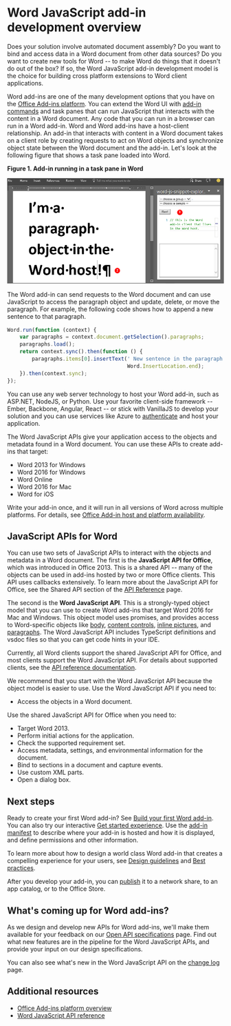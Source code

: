 
# Word JavaScript add-in development overview

<!-- I added JavaScript to the H1 because we need to differentiate from the older add-in model. LG: Why do we need to differentiate? Is a valid scenario that someone who is developing an add-in for Word 2013 will land here? -->

Does your solution involve automated document assembly? Do you want to bind and access data in a Word document from other data sources? Do you want to create new tools for Word -- to make Word do things that it doesn't do out of the box? If so, the Word JavaScript add-in development model is the choice for building cross platform extensions to Word client applications.

<!-- LG: Suggested revision: "Do you want to create a solution that extends the functionality of Word - for example, one that involves automated document assembly, or that binds to and accesses data in a Word document from other data sources? You can use the Office Add-ins platform, which includes the Word JavaScript API and the JavaScript API for Office, to extend Word clients running on a Windows desktop, on a Mac, or in the cloud." Seems like we want to start general then provide specific examples. Also, might be good to mention the different platforms and APIs in the intro. -->

Word add-ins are one of the many development options that you have on the [Office Add-ins platform](../overview/office-add-ins.md). You can extend the Word UI with [add-in commands](../design/add-in-commands.md) and task panes that can run JavaScript that interacts with the content in a Word document. Any code that you can run in a browser can run in a Word add-in. Word and Word add-ins have a host-client relationship. An add-in that interacts with content in a Word document takes on a client role by creating requests to act on Word objects and synchronize object state between the Word document and the add-in. Let's look at the following figure that shows a task pane loaded into Word.

<!-- LG: Suggested revision: "You can use add-in commands to extend the Word UI and launch task panes that run JavaScript that interacts with the content in a Word document. Any code that you can run in a browser can run in a Word add-in. Add-ins that interact with content in a Word document create requests to act on Word objects and synchronize object state. The following figure shows an example of a Word add-in that runs in a task pane." I think we need to be a little careful with the "host-client" terminology because in our docs, we refer to Office clients and Office hosts interchangeably. Can we remove that and just refer to the actual functionality - requests/synchronization? -->

**Figure 1. Add-in running in a task pane in Word**

<!-- Do we have another example that we can show that uses Fabric and illustrates add-in best practices? -->

![Add-in running in a task pane in Word](../../images/WordAddinShowHostClient.png)

The Word add-in can send requests to the Word document and can use JavaScript to access the paragraph object and update, delete, or move the paragraph. For example, the following code shows how to append a new sentence to that paragraph.

```js
Word.run(function (context) {
    var paragraphs = context.document.getSelection().paragraphs;
    paragraphs.load();
    return context.sync().then(function () {
        paragraphs.items[0].insertText(' New sentence in the paragraph.',
                                       Word.InsertLocation.end);
    }).then(context.sync);
});

```

You can use any web server technology to host your Word add-in, such as ASP.NET, NodeJS, or Python. Use your favorite client-side framework -- Ember, Backbone, Angular, React -- or stick with VanillaJS to develop your solution and you can use services like Azure to [authenticate](../develop/use-the-oauth-authorization-framework-in-an-office-add-in.md) and host your application.

The Word JavaScript APIs give your application access to the objects and metadata found in a Word document. You can use these APIs to create add-ins that target:

* Word 2013 for Windows
* Word 2016 for Windows
* Word Online
* Word 2016 for Mac
* Word for iOS

Write your add-in once, and it will run in all versions of Word across multiple platforms. For details, see [Office Add-in host and platform availability](https://dev.office.com/add-in-availability).

## JavaScript APIs for Word

You can use two sets of JavaScript APIs to interact with the objects and metadata in a Word document. The first is the **JavaScript API for Office**, which was introduced in Office 2013. This is a shared API -- many of the objects can be used in add-ins hosted by two or more Office clients. This API uses callbacks extensively. To learn more about the JavaScript API for Office, see the Shared API section of the [API Reference](https://dev.office.com/reference/add-ins/javascript-api-for-office?product=word) page. <!-- Unfortunately, the filtering doesn't work at the individual API topic level. -->

The second is the **Word JavaScript API**. This is a strongly-typed object model that you can use to create Word add-ins that target Word 2016 for Mac and Windows. This object model uses promises, and provides access to Word-specific objects like [body](../../reference/word/body.md), [content controls](../../reference/word/contentcontrol.md), [inline pictures](../../reference/word/inlinepicture.md), and [paragraphs](../../reference/word/paragraph.md). The Word JavaScript API includes TypeScript definitions and vsdoc files so that you can get code hints in your IDE.

Currently, all Word clients support the shared JavaScript API for Office, and most clients support the Word JavaScript API. For details about supported clients, see the [API reference documentation](https://dev.office.com/reference/add-ins/javascript-api-for-office?product=word).

We recommend that you start with the Word JavaScript API because the object model is easier to use. Use the Word JavaScript API if you need to:

* Access the objects in a Word document.

Use the shared JavaScript API for Office when you need to:

* Target Word 2013.
* Perform initial actions for the application.
* Check the supported requirement set.
* Access metadata, settings, and environmental information for the document.
* Bind to sections in a document and capture events.
* Use custom XML parts.
* Open a dialog box.


## Next steps

<!-- We should think about providing more clear next steps instead of lumping links together in an Additional resources section. -->

Ready to create your first Word add-in? See [Build your first Word add-in](word-add-ins.md). You can also try our interactive [Get started experience](http://dev.office.com/getting-started/addins?product=Word). Use the [add-in manifest](../overview/add-in-manifests.md) to describe where your add-in is hosted and how it is displayed, and define permissions and other information.

<!-- We should add something here about design/best practices as another next step, like this... -->
To learn more about how to design a world class Word add-in that creates a compelling experience for your users, see [Design guidelines](../design/add-in-design.md) and [Best practices](../design/add-in-development-best-practices.md).

After you develop your add-in, you can [publish](../publish/publish.md) it to a network share, to an app catalog, or to the Office Store.

## What's coming up for Word add-ins?

As we design and develop new APIs for Word add-ins, we'll make them available for your feedback on our [Open API specifications](../../reference/openspec.md) page. Find out what new features are in the pipeline for the Word JavaScript APIs, and provide your input on our design specifications.

You can also see what's new in the Word JavaScript API on the [change log](http://dev.office.com/changelog) page.

## Additional resources

* [Office Add-ins platform overview](../overview/office-add-ins.md)
* [Word JavaScript API reference](../../reference/word/word-add-ins-reference-overview.md)

